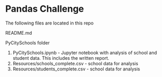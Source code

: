 # Pandas Challenge

The following files are located in this repo

README.md

PyCitySchools folder
1. PyCitySchools.ipynb - Jupyter notebook with analysis of school and student data. This includes the written report.
2. Resources/schools_complete.csv - school data for analysis
3. Resources/students_complete.csv - school data for analysis
